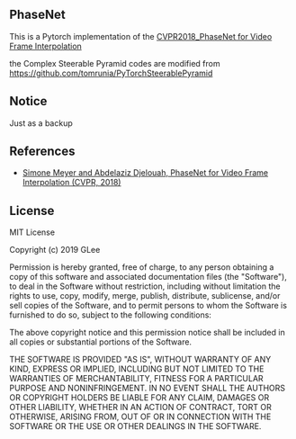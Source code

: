 ## PhaseNet
This is a Pytorch implementation of the [CVPR2018_PhaseNet for Video Frame Interpolation](https://arxiv.org/pdf/1804.00884v1.pdf)

the Complex Steerable Pyramid codes are modified from https://github.com/tomrunia/PyTorchSteerablePyramid
## Notice
Just as a backup
## References
- [Simone Meyer and Abdelaziz Djelouah, PhaseNet for Video Frame Interpolation (CVPR, 2018)](https://arxiv.org/pdf/1804.00884v1.pdf)
## License
MIT License

Copyright (c) 2019 GLee

Permission is hereby granted, free of charge, to any person obtaining a copy
of this software and associated documentation files (the "Software"), to deal
in the Software without restriction, including without limitation the rights
to use, copy, modify, merge, publish, distribute, sublicense, and/or sell
copies of the Software, and to permit persons to whom the Software is
furnished to do so, subject to the following conditions:

The above copyright notice and this permission notice shall be included in all
copies or substantial portions of the Software.

THE SOFTWARE IS PROVIDED "AS IS", WITHOUT WARRANTY OF ANY KIND, EXPRESS OR
IMPLIED, INCLUDING BUT NOT LIMITED TO THE WARRANTIES OF MERCHANTABILITY,
FITNESS FOR A PARTICULAR PURPOSE AND NONINFRINGEMENT. IN NO EVENT SHALL THE
AUTHORS OR COPYRIGHT HOLDERS BE LIABLE FOR ANY CLAIM, DAMAGES OR OTHER
LIABILITY, WHETHER IN AN ACTION OF CONTRACT, TORT OR OTHERWISE, ARISING FROM,
OUT OF OR IN CONNECTION WITH THE SOFTWARE OR THE USE OR OTHER DEALINGS IN THE
SOFTWARE.

